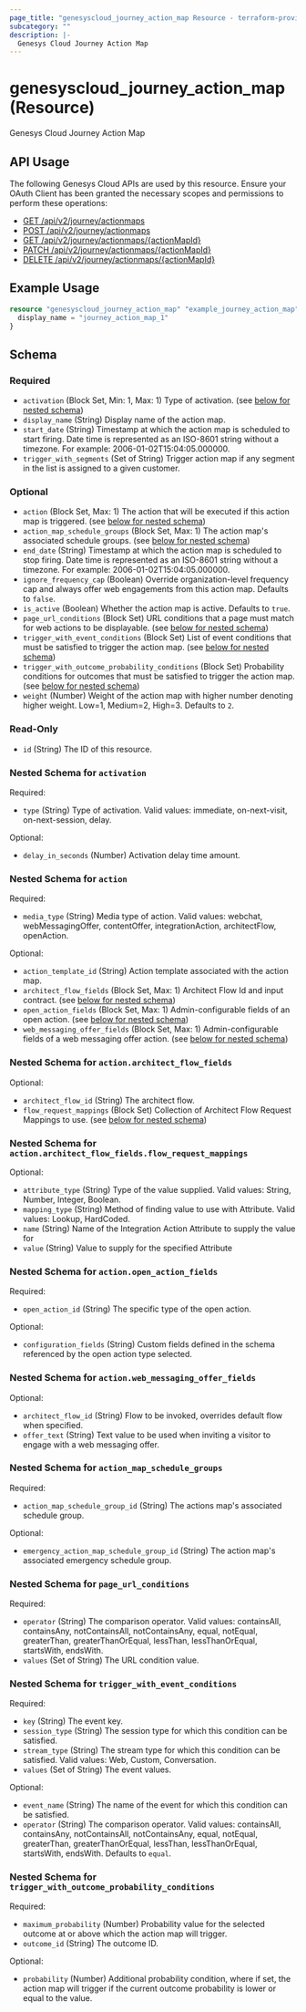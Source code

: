 ```yaml
---
page_title: "genesyscloud_journey_action_map Resource - terraform-provider-genesyscloud"
subcategory: ""
description: |-
  Genesys Cloud Journey Action Map
---
```

# genesyscloud_journey_action_map (Resource)

Genesys Cloud Journey Action Map

## API Usage
The following Genesys Cloud APIs are used by this resource. Ensure your OAuth Client has been granted the necessary scopes and permissions to perform these operations:

* [GET /api/v2/journey/actionmaps](https://developer.genesys.cloud/commdigital/digital/webmessaging/journey/journey-apis#get-api-v2-journey-actionmaps)
* [POST /api/v2/journey/actionmaps](https://developer.genesys.cloud/commdigital/digital/webmessaging/journey/journey-apis#post-api-v2-journey-actionmaps)
* [GET /api/v2/journey/actionmaps/{actionMapId}](https://developer.genesys.cloud/commdigital/digital/webmessaging/journey/journey-apis#get-api-v2-journey-actionmaps--actionMapId-)
* [PATCH /api/v2/journey/actionmaps/{actionMapId}](https://developer.genesys.cloud/commdigital/digital/webmessaging/journey/journey-apis#patch-api-v2-journey-actionmaps--actionMapId-)
* [DELETE /api/v2/journey/actionmaps/{actionMapId}](https://developer.genesys.cloud/commdigital/digital/webmessaging/journey/journey-apis#delete-api-v2-journey-actionmaps--actionMapId-)

## Example Usage

```terraform
resource "genesyscloud_journey_action_map" "example_journey_action_map" {
  display_name = "journey_action_map_1"
}
```

<!-- schema generated by tfplugindocs -->
## Schema

### Required

- `activation` (Block Set, Min: 1, Max: 1) Type of activation. (see [below for nested schema](#nestedblock--activation))
- `display_name` (String) Display name of the action map.
- `start_date` (String) Timestamp at which the action map is scheduled to start firing. Date time is represented as an ISO-8601 string without a timezone. For example: 2006-01-02T15:04:05.000000.
- `trigger_with_segments` (Set of String) Trigger action map if any segment in the list is assigned to a given customer.

### Optional

- `action` (Block Set, Max: 1) The action that will be executed if this action map is triggered. (see [below for nested schema](#nestedblock--action))
- `action_map_schedule_groups` (Block Set, Max: 1) The action map's associated schedule groups. (see [below for nested schema](#nestedblock--action_map_schedule_groups))
- `end_date` (String) Timestamp at which the action map is scheduled to stop firing. Date time is represented as an ISO-8601 string without a timezone. For example: 2006-01-02T15:04:05.000000.
- `ignore_frequency_cap` (Boolean) Override organization-level frequency cap and always offer web engagements from this action map. Defaults to `false`.
- `is_active` (Boolean) Whether the action map is active. Defaults to `true`.
- `page_url_conditions` (Block Set) URL conditions that a page must match for web actions to be displayable. (see [below for nested schema](#nestedblock--page_url_conditions))
- `trigger_with_event_conditions` (Block Set) List of event conditions that must be satisfied to trigger the action map. (see [below for nested schema](#nestedblock--trigger_with_event_conditions))
- `trigger_with_outcome_probability_conditions` (Block Set) Probability conditions for outcomes that must be satisfied to trigger the action map. (see [below for nested schema](#nestedblock--trigger_with_outcome_probability_conditions))
- `weight` (Number) Weight of the action map with higher number denoting higher weight. Low=1, Medium=2, High=3. Defaults to `2`.

### Read-Only

- `id` (String) The ID of this resource.

<a id="nestedblock--activation"></a>
### Nested Schema for `activation`

Required:

- `type` (String) Type of activation. Valid values: immediate, on-next-visit, on-next-session, delay.

Optional:

- `delay_in_seconds` (Number) Activation delay time amount.


<a id="nestedblock--action"></a>
### Nested Schema for `action`

Required:

- `media_type` (String) Media type of action. Valid values: webchat, webMessagingOffer, contentOffer, integrationAction, architectFlow, openAction.

Optional:

- `action_template_id` (String) Action template associated with the action map.
- `architect_flow_fields` (Block Set, Max: 1) Architect Flow Id and input contract. (see [below for nested schema](#nestedblock--action--architect_flow_fields))
- `open_action_fields` (Block Set, Max: 1) Admin-configurable fields of an open action. (see [below for nested schema](#nestedblock--action--open_action_fields))
- `web_messaging_offer_fields` (Block Set, Max: 1) Admin-configurable fields of a web messaging offer action. (see [below for nested schema](#nestedblock--action--web_messaging_offer_fields))

<a id="nestedblock--action--architect_flow_fields"></a>
### Nested Schema for `action.architect_flow_fields`

Optional:

- `architect_flow_id` (String) The architect flow.
- `flow_request_mappings` (Block Set) Collection of Architect Flow Request Mappings to use. (see [below for nested schema](#nestedblock--action--architect_flow_fields--flow_request_mappings))

<a id="nestedblock--action--architect_flow_fields--flow_request_mappings"></a>
### Nested Schema for `action.architect_flow_fields.flow_request_mappings`

Optional:

- `attribute_type` (String) Type of the value supplied. Valid values: String, Number, Integer, Boolean.
- `mapping_type` (String) Method of finding value to use with Attribute. Valid values: Lookup, HardCoded.
- `name` (String) Name of the Integration Action Attribute to supply the value for
- `value` (String) Value to supply for the specified Attribute



<a id="nestedblock--action--open_action_fields"></a>
### Nested Schema for `action.open_action_fields`

Required:

- `open_action_id` (String) The specific type of the open action.

Optional:

- `configuration_fields` (String) Custom fields defined in the schema referenced by the open action type selected.


<a id="nestedblock--action--web_messaging_offer_fields"></a>
### Nested Schema for `action.web_messaging_offer_fields`

Optional:

- `architect_flow_id` (String) Flow to be invoked, overrides default flow when specified.
- `offer_text` (String) Text value to be used when inviting a visitor to engage with a web messaging offer.



<a id="nestedblock--action_map_schedule_groups"></a>
### Nested Schema for `action_map_schedule_groups`

Required:

- `action_map_schedule_group_id` (String) The actions map's associated schedule group.

Optional:

- `emergency_action_map_schedule_group_id` (String) The action map's associated emergency schedule group.


<a id="nestedblock--page_url_conditions"></a>
### Nested Schema for `page_url_conditions`

Required:

- `operator` (String) The comparison operator. Valid values: containsAll, containsAny, notContainsAll, notContainsAny, equal, notEqual, greaterThan, greaterThanOrEqual, lessThan, lessThanOrEqual, startsWith, endsWith.
- `values` (Set of String) The URL condition value.


<a id="nestedblock--trigger_with_event_conditions"></a>
### Nested Schema for `trigger_with_event_conditions`

Required:

- `key` (String) The event key.
- `session_type` (String) The session type for which this condition can be satisfied.
- `stream_type` (String) The stream type for which this condition can be satisfied. Valid values: Web, Custom, Conversation.
- `values` (Set of String) The event values.

Optional:

- `event_name` (String) The name of the event for which this condition can be satisfied.
- `operator` (String) The comparison operator. Valid values: containsAll, containsAny, notContainsAll, notContainsAny, equal, notEqual, greaterThan, greaterThanOrEqual, lessThan, lessThanOrEqual, startsWith, endsWith. Defaults to `equal`.


<a id="nestedblock--trigger_with_outcome_probability_conditions"></a>
### Nested Schema for `trigger_with_outcome_probability_conditions`

Required:

- `maximum_probability` (Number) Probability value for the selected outcome at or above which the action map will trigger.
- `outcome_id` (String) The outcome ID.

Optional:

- `probability` (Number) Additional probability condition, where if set, the action map will trigger if the current outcome probability is lower or equal to the value.

